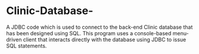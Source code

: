# Clinic-Database-
A JDBC code which is used to connect to the back-end Clinic database that has been designed using SQL.
This program uses a console-based menu-driven client that interacts directly with the database using JDBC to issue SQL statements.
